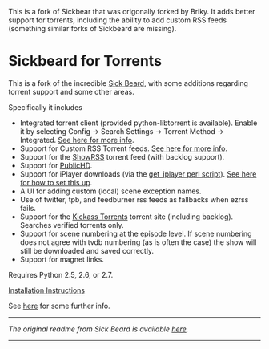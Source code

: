This is a fork of Sickbear that was origonally forked by Briky. It adds better support for torrents, including the ability to add custom RSS feeds (something similar forks of Sickbeard are missing).

# Sickbeard for Torrents

This is a fork of the incredible [Sick Beard](https://github.com/midgetspy/Sick-Beard), with some additions regarding torrent support and some other areas.

Specifically it includes
* Integrated torrent client (provided python-libtorrent is available).  Enable it by selecting Config -> Search Settings -> Torrent Method -> Integrated.  [See here for more info](http://brickybox.com/2013/05/09/sickbeard-with-integrated-torrent-client).
* Support for Custom RSS Torrent feeds.  [See here for more info](http://brickybox.com/2013/04/24/sickbeard-manual-rss-custom-torrent-providers).
* Support for the [ShowRSS](http://showrss.karmorra.info/) torrent feed (with backlog support).
* Support for [PublicHD](http://publichd.se/).
* Support for iPlayer downloads (via the [get_iplayer perl script](http://www.infradead.org/get_iplayer/html/get_iplayer.html)). [See here for how to set this up](http://brickybox.com/2013/03/05/sickbeard-iplayer-requirements).
* A UI for adding custom (local) scene exception names.
* Use of twitter, tpb, and feedburner rss feeds as fallbacks when ezrss fails.
* Support for the [Kickass Torrents](http://kickass.to/) torrent site (including backlog).  Searches verified torrents only.
* Support for scene numbering at the episode level.  If scene numbering does not agree with tvdb numbering (as is often the case) the show will still be downloaded and saved correctly.
* Support for magnet links.

Requires Python 2.5, 2.6, or 2.7.

[Installation Instructions](https://github.com/bricky/Sick-Beard/wiki/How-To-Install-Sickbeard-for-Torrents)

See [here](http://brickybox.com/2012/09/24/sickbeard-fork-feature-summary) for some further info.  


* * *

*The original readme from Sick Beard is available [here](https://github.com/midgetspy/Sick-Beard/blob/master/readme.md).*

* * *


